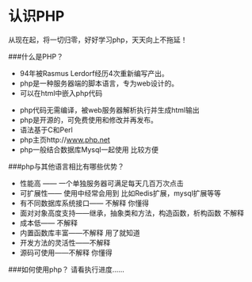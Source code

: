 认识PHP
=======


从现在起，将一切归零，好好学习php，天天向上不拖延！

###什么是PHP？
* 94年被Rasmus Lerdorf经历4次重新编写产出。
* php是一种服务器端的脚本语言，专为web设计的。
* 可以在html中嵌入php代码 <p> <?php  echo "Hello World" ?> </p>
* php代码无需编译，被web服务器解析执行并生成html输出
* php是开源的，可免费使用和修改并再发布。
* 语法基于C和Perl
* php主页http://www.php.net
* php一般结合数据库Mysql一起使用 比较方便

###php与其他语言相比有哪些优势？
* 性能高 —— 一个单独服务器可满足每天几百万次点击
* 可扩展性—— 使用中经常会用到 比如Redis扩展，mysql扩展等等
* 有不同数据库系统接口—— 不解释 你懂得
* 面对对象高度支持——继承，抽象类和方法，构造函数，析构函数 不解释
* 成本低—— 不解释
* 内置函数库丰富——不解释 用了就知道
* 开发方法的灵活性——不解释
* 源码可使用——不解释 你懂得

###如何使用php？
   请看执行进度......
